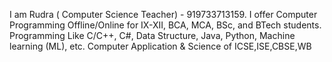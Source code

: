 I am Rudra ( Computer Science Teacher) - 919733713159.
I offer Computer Programming Offline/Online for IX-XII, BCA, MCA, BSc, and BTech students.
Programming Like C/C++, C#, Data Structure, Java, Python, Machine learning (ML), etc.
Computer Application & Science of ICSE,ISE,CBSE,WB
